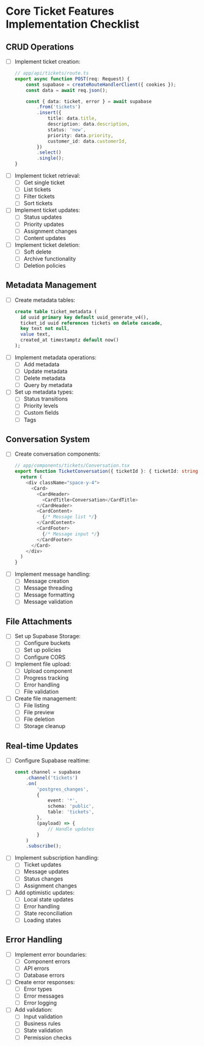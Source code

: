# Core Ticket Features Implementation Checklist

## CRUD Operations

- [ ] Implement ticket creation:
    ```typescript
    // app/api/tickets/route.ts
    export async function POST(req: Request) {
    	const supabase = createRouteHandlerClient({ cookies });
    	const data = await req.json();

    	const { data: ticket, error } = await supabase
    		.from('tickets')
    		.insert({
    			title: data.title,
    			description: data.description,
    			status: 'new',
    			priority: data.priority,
    			customer_id: data.customerId,
    		})
    		.select()
    		.single();
    }
    ```
- [ ] Implement ticket retrieval:
    - [ ] Get single ticket
    - [ ] List tickets
    - [ ] Filter tickets
    - [ ] Sort tickets
- [ ] Implement ticket updates:
    - [ ] Status updates
    - [ ] Priority updates
    - [ ] Assignment changes
    - [ ] Content updates
- [ ] Implement ticket deletion:
    - [ ] Soft delete
    - [ ] Archive functionality
    - [ ] Deletion policies

## Metadata Management

- [ ] Create metadata tables:
    ```sql
    create table ticket_metadata (
      id uuid primary key default uuid_generate_v4(),
      ticket_id uuid references tickets on delete cascade,
      key text not null,
      value text,
      created_at timestamptz default now()
    );
    ```
- [ ] Implement metadata operations:
    - [ ] Add metadata
    - [ ] Update metadata
    - [ ] Delete metadata
    - [ ] Query by metadata
- [ ] Set up metadata types:
    - [ ] Status transitions
    - [ ] Priority levels
    - [ ] Custom fields
    - [ ] Tags

## Conversation System

- [ ] Create conversation components:
    ```typescript
    // app/components/tickets/Conversation.tsx
    export function TicketConversation({ ticketId }: { ticketId: string }) {
      return (
        <div className="space-y-4">
          <Card>
            <CardHeader>
              <CardTitle>Conversation</CardTitle>
            </CardHeader>
            <CardContent>
              {/* Message list */}
            </CardContent>
            <CardFooter>
              {/* Message input */}
            </CardFooter>
          </Card>
        </div>
      )
    }
    ```
- [ ] Implement message handling:
    - [ ] Message creation
    - [ ] Message threading
    - [ ] Message formatting
    - [ ] Message validation

## File Attachments

- [ ] Set up Supabase Storage:
    - [ ] Configure buckets
    - [ ] Set up policies
    - [ ] Configure CORS
- [ ] Implement file upload:
    - [ ] Upload component
    - [ ] Progress tracking
    - [ ] Error handling
    - [ ] File validation
- [ ] Create file management:
    - [ ] File listing
    - [ ] File preview
    - [ ] File deletion
    - [ ] Storage cleanup

## Real-time Updates

- [ ] Configure Supabase realtime:
    ```typescript
    const channel = supabase
    	.channel('tickets')
    	.on(
    		'postgres_changes',
    		{
    			event: '*',
    			schema: 'public',
    			table: 'tickets',
    		},
    		(payload) => {
    			// Handle updates
    		}
    	)
    	.subscribe();
    ```
- [ ] Implement subscription handling:
    - [ ] Ticket updates
    - [ ] Message updates
    - [ ] Status changes
    - [ ] Assignment changes
- [ ] Add optimistic updates:
    - [ ] Local state updates
    - [ ] Error handling
    - [ ] State reconciliation
    - [ ] Loading states

## Error Handling

- [ ] Implement error boundaries:
    - [ ] Component errors
    - [ ] API errors
    - [ ] Database errors
- [ ] Create error responses:
    - [ ] Error types
    - [ ] Error messages
    - [ ] Error logging
- [ ] Add validation:
    - [ ] Input validation
    - [ ] Business rules
    - [ ] State validation
    - [ ] Permission checks
